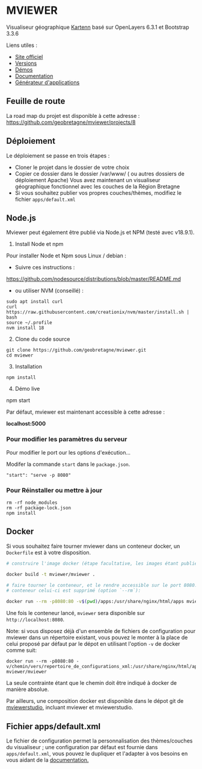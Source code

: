 MVIEWER
=============

Visualiseur géographique [Kartenn](https://kartenn.region-bretagne.fr/demo/) basé sur OpenLayers 6.3.1 et Bootstrap 3.3.6

Liens utiles :
* [Site officiel](https://mviewer.netlify.com/)
* [Versions](https://github.com/geobretagne/mviewer/releases/)
* [Démos](http://kartenn.region-bretagne.fr/kartoviz/demo/)
* [Documentation](http://mviewerdoc.readthedocs.io/fr/stable/)
* [Générateur d'applications](https://github.com/geobretagne/mviewerstudio/)


Feuille de route
-----------
La road map du projet est disponible à cette adresse : https://github.com/geobretagne/mviewer/projects/8

Déploiement
-----------

Le déploiement se passe en trois étapes :
* Cloner le projet dans le dossier de votre choix
* Copier ce dossier dans le dossier /var/www/ ( ou autres dossiers de déploiement Apache)
  Vous avez maintenant un visualiseur géographique fonctionnel avec les couches de la Région Bretagne
* Si vous souhaitez publier vos propres couches/thèmes, modifiez le fichier `apps/default.xml`

## Node.js

Mviewer peut également être publié via Node.js et NPM (testé avec v18.9.1).

1. Install Node et npm
  
Pour installer Node et Npm sous Linux / debian : 

- Suivre ces instructions :

https://github.com/nodesource/distributions/blob/master/README.md

- ou utiliser NVM (conseillé) :

```
sudo apt install curl 
curl https://raw.githubusercontent.com/creationix/nvm/master/install.sh | bash
source ~/.profile
nvm install 18
```

2. Clone du code source

```
git clone https://github.com/geobretagne/mviewer.git
cd mviewer
```

3. Installation

```
npm install
```

4. Démo live

npm start

Par défaut, mviewer est maintenant accessible à cette adresse :

**localhost:5000**


### Pour modifier les paramètres du serveur

Pour modifier le port our les options d'exécution...

Modifer la commande `start` dans le `package.json`.

`"start": "serve -p 8080"`

### Pour Réinstaller ou mettre à jour

```
rm -rf node_modules
rm -rf package-lock.json
npm install
```

## Docker

Si vous souhaitez faire tourner mviewer dans un conteneur docker, un `Dockerfile` est à votre disposition.


```bash
# construire l'image docker (étape facultative, les images étant publiées sur [docker-hub](https://hub.docker.com/r/mviewer/mviewer))

docker build -t mviewer/mviewer .

# faire tourner le conteneur, et le rendre accessible sur le port 8080. A l'arret du
# conteneur celui-ci est supprimé (option `--rm`):

docker run --rm -p8080:80 -v$(pwd)/apps:/usr/share/nginx/html/apps mviewer/mviewer
```

Une fois le conteneur lancé, `mviewer` sera disponible sur `http://localhost:8080`.

Note: si vous disposez déjà d'un ensemble de fichiers de configuration pour
mviewer dans un répertoire existant, vous pouvez le monter à la place de celui
proposé par défaut par le dépot en utilisant l'option `-v` de docker comme suit:

```
docker run --rm -p8080:80 -v/chemin/vers/repertoire_de_configurations_xml:/usr/share/nginx/html/apps mviewer/mviewer
```

La seule contrainte étant que le chemin doit être indiqué à docker de manière absolue.

Par ailleurs, une composition docker est disponible dans le dépot git de
[mviewerstudio](https://github.com/geobretagne/mviewerstudio), incluant mviewer
et mviewerstudio.

Fichier apps/default.xml
------------------------

Le fichier de configuration permet la personnalisation des thèmes/couches du visualiseur ; une configuration par
défaut est fournie dans `apps/default.xml`, vous pouvez le dupliquer et l'adapter à vos besoins en vous aidant de la [documentation.](http://mviewerdoc.readthedocs.io/fr/latest/)
